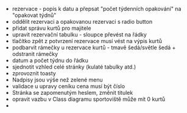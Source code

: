 - rezervace - popis k datu a přepsat "počet týdenních opakování" na "opakovat týdnů"
- oddělit rezervaci a opakovanou rezervaci s radio button
- přidat správu kurtů pro majitele
- upravit rezervační tabulku - sloupce převést na řádky
- tlačítko zpět z potvrzení rezervace musí vést na výpis kurtů
- podbarvit rámečky u rezervace kurtů - tmavě šedá/světle šedá + odstranit rámečky
- datum a počet týdnu do řádku
- sjednotit vzhled celé stránky (kulaté tabulky atd.)
- zprovoznit toasty
- Nadpisy jsou výše než zelené menu
- validace u upravy ceníku cena musí být číslo
- Stránka se zapomenutým heslem, změnit titulek
- opravit vazbu v Class diagramu sportoviště může mít 0 kurtů
- 

